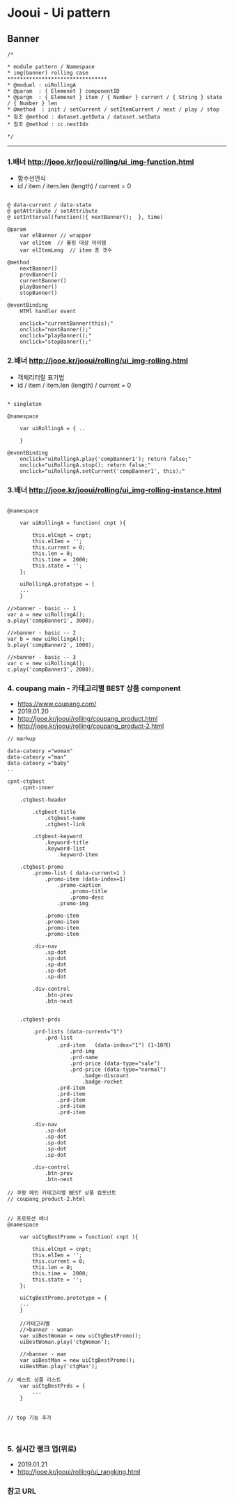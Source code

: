 # Jooui -  Ui pattern 


## Banner 

```
/*

* module pattern / Namespace 
* img(banner) rolling case 
********************************
* @moduel : uiRollingA
* @param  : { Elemenet } componentID 
* @pargm  : { Elemenet } item / { Number } current / { String } state / { Number } len 
* @method  : init / setCurrent / setItemCurrent / next / play / stop
* 참조 @method : dataset.getData / dataset.setData
* 참조 @method : cc.nextIdx 

*/

```

------------------------------------------------------------
### 1.배너  <http://jooe.kr/jooui/rolling/ui_img-function.html>

* 함수선언식  
* id / item / item.len (length) / current = 0 


```
	
@ data-current / data-state
@ getAttribute / setAttribute 
@ setIntterval(function(){ nextBanner();  }, time)

@param 
	var elBanner // wrapper 
	var elItem  // 롤링 대상 아이템 
	var elItemLeng  // item 총 갯수 	

@method
	nextBanner()
	prevBanner()
	currentBanner()
	playBanner()
	stopBanner()

@eventBinding 
	HTMl handler event 

	onclick="currentBanner(this);"
	onclick="nextBanner();"
	onclick="playBanner();"
	onclick="stopBanner();"

```
### 2.배너  <http://jooe.kr/jooui/rolling/ui_img-rolling.html>

* 객체리터럴 표기법  
* id / item / item.len (length) / current = 0 

```

* singleton 

@namespace

	var uiRollingA = { ..

	}

@eventBinding 
	onclick="uiRollingA.play('compBanner1'); return false;"
	onclick="uiRollingA.stop(); return false;"
	onclick="uiRollingA.setCurrent('compBanner1', this);"

```

### 3.배너   <http://jooe.kr/jooui/rolling/ui_img-rolling-instance.html>

```

@namespace

	var uiRollingA = function( cnpt ){

		this.elCnpt = cnpt;
		this.elIem = '';
		this.current = 0;
		this.len = 0;
		this.time =  2000;
		this.state = '';
	};

	uiRollingA.prototype = {
	...
	}

//>banner - basic -- 1
var a = new uiRollingA();
a.play('compBanner1', 3000);

//>banner - basic -- 2
var b = new uiRollingA();
b.play('compBanner2', 1000);

//>banner - basic -- 3
var c = new uiRollingA();
c.play('compBanner3', 2000);
```

### 4. coupang main  - 카테고리별  BEST 상품 component 

- <https://www.coupang.com/>
- 2019.01.20
- <http://jooe.kr/jooui/rolling/coupang_product.html>
- <http://jooe.kr/jooui/rolling/coupang_product-2.html>

```
// markup  

data-cateory ="woman"
data-cateory ="man"
data-cateory ="baby"
..

cpnt-ctgbest
	.cpnt-inner

	.ctgbest-header
		
		.ctgbest-title
			.ctgbest-name
			.ctgbest-link

		.ctgbest-keyword
			.keyword-title
			.keyword-list
				.keyword-item
	
	.ctgbest-promo
		.promo-list ( data-current=1 )
			.promo-item (data-index=1)
				.promo-caption
					.promo-title
					.promo-desc
				.promo-img
				
			.promo-item
			.promo-item
			.promo-item
			.promo-item

		.div-nav
			.sp-dot
			.sp-dot
			.sp-dot
			.sp-dot
			.sp-dot

		.div-control
			.btn-prev
			.btn-next	


	.ctgbest-prds 
		
		.prd-lists (data-current="1")
			.prd-list
				.prd-item   (data-index="1") (1~18개)
					.prd-img
					.prd-name
					.prd-price (data-type="sale")
					.prd-price (data-type="normal")
						.badge-discount
						.badge-rocket
				.prd-item 
				.prd-item 
				.prd-item 
				.prd-item 		
				.prd-item 

		.div-nav
			.sp-dot
			.sp-dot
			.sp-dot
			.sp-dot
			.sp-dot

		.div-control
			.btn-prev
			.btn-next

// 쿠팡 메인 카테고리멸 BEST 상품 컴포넌트 
// coupang_product-2.html


// 프로모션 배너 
@namespace

	var uiCtgBestPromo = function( cnpt ){

		this.elCnpt = cnpt;
		this.elIem = '';
		this.current = 0;
		this.len = 0;
		this.time =  2000;
		this.state = '';
	};

	uiCtgBestPromo.prototype = {
	...
	}
	
	//카테고리별 
	//>banner - woman
	var uiBestWoman = new uiCtgBestPromo();
	uiBestWoman.play('ctgWoman');

	//>banner - man
	var uiBestMan = new uiCtgBestPromo();
	uiBestMan.play('ctgMan');

// 베스트 상품 리스트 
	var uiCtgBestPrds = {
		...
	}


// top 기능 추가 



```

### 5. 실시간 랭크 업(위로)  

- 2019.01.21
- <http://jooe.kr/jooui/rolling/ui_rangking.html>


### 참고 URL 


